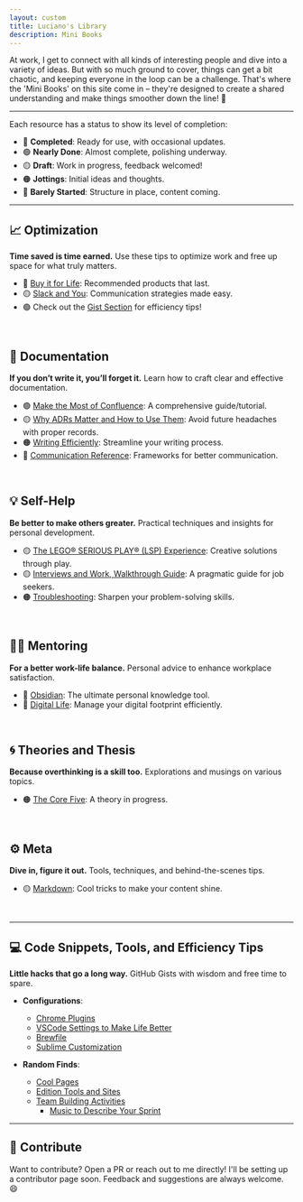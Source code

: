 ```yaml
---
layout: custom
title: Luciano's Library
description: Mini Books
---
```


At work, I get to connect with all kinds of interesting people and dive into a variety of ideas. But with so much ground to cover, things can get a bit chaotic, and keeping everyone in the loop can be a challenge. That's where the 'Mini Books' on this site come in – they're designed to create a shared understanding and make things smoother down the line! 🚀

---

Each resource has a status to show its level of completion:

- 🔵 **Completed**: Ready for use, with occasional updates.
- 🟢 **Nearly Done**: Almost complete, polishing underway.
- 🟡 **Draft**: Work in progress, feedback welcomed!
- 🟠 **Jottings**: Initial ideas and thoughts.
- 🔴 **Barely Started**: Structure in place, content coming.

---

## 📈 Optimization
**Time saved is time earned.** Use these tips to optimize work and free up space for what truly matters.

- 🔵 [Buy it for Life](./pages/shopping.md): Recommended products that last.
- 🟡 [Slack and You](./pages/slack.md): Communication strategies made easy.
- 🟢 Check out the [Gist Section](#code-snippets-tools-and-efficiency-tips) for efficiency tips!

<br>

## 📝 Documentation

**If you don’t write it, you’ll forget it.** Learn how to craft clear and effective documentation.

- 🟢 [Make the Most of Confluence](./pages/confluence): A comprehensive guide/tutorial.
- 🟡 [Why ADRs Matter and How to Use Them](./pages/adrs): Avoid future headaches with proper records.
- 🟠 [Writing Efficiently](./pages/writing): Streamline your writing process.
- 🔴 [Communication Reference](./pages/communications-reference): Frameworks for better communication.

<br>

## 💡 Self-Help
**Be better to make others greater.** Practical techniques and insights for personal development.

- 🟡 [The LEGO® SERIOUS PLAY® (LSP) Experience](./pages/lsp): Creative solutions through play.
- 🟡 [Interviews and Work, Walkthrough Guide](./pages/ds-interviews): A pragmatic guide for job seekers.
- 🟠 [Troubleshooting](./pages/troubleshooting): Sharpen your problem-solving skills.

<br>

## 🧑‍🏫 Mentoring
**For a better work-life balance.** Personal advice to enhance workplace satisfaction.

- 🔴 [Obsidian](./pages/obsidian.md): The ultimate personal knowledge tool.
- 🔴 [Digital Life](./pages/digital-life.md): Manage your digital footprint efficiently.

<br>


## 🌀 Theories and Thesis
**Because overthinking is a skill too.** Explorations and musings on various topics.

- 🟠 [The Core Five](./pages/thesis-the-core-five.md): A theory in progress.

<br>

## ⚙️ Meta
**Dive in, figure it out.** Tools, techniques, and behind-the-scenes tips.

- 🟡 [Markdown](./pages/markdown): Cool tricks to make your content shine.

<br>

---



## 💻 Code Snippets, Tools, and Efficiency Tips
**Little hacks that go a long way.** GitHub Gists with wisdom and free time to spare.

- **Configurations**:
    - <a href="https://gist.github.com/LucianoAdonis/be46fd68a6324a9777385b8982885cc3" target="_blank">Chrome Plugins</a>
    - <a href="https://gist.github.com/LucianoAdonis/4a711db16b8eef7a24c5e66110ba644e" target="_blank">VSCode Settings to Make Life Better</a>
    - <a href="https://gist.github.com/LucianoAdonis/43a43e5b80515abb828ceb1d3dca2258" target="_blank">Brewfile</a>
    - <a href="https://gist.github.com/LucianoAdonis/2fdc70716cc00e7d584494b0beafc985" target="_blank">Sublime Customization</a>

- **Random Finds**:
    - <a href="https://gist.github.com/LucianoAdonis/24888d407bec9e59c9cfc460a866b163" target="_blank">Cool Pages</a>
    - <a href="https://gist.github.com/LucianoAdonis/93f008e9bf92b0dbcdd5d2ee03f37535" target="_blank">Edition Tools and Sites</a>
    - <a href="https://gist.github.com/LucianoAdonis/91398d78df653e6a2d4969c87261b184" target="_blank">Team Building Activities</a>
        - <a href="https://gist.github.com/LucianoAdonis/da2d0e3b8cea63407eb0a181bf30985f" target="_blank">Music to Describe Your Sprint</a>


---

## 🙌 Contribute

Want to contribute? Open a PR or reach out to me directly! I'll be setting up a contributor page soon. Feedback and suggestions are always welcome. 😄